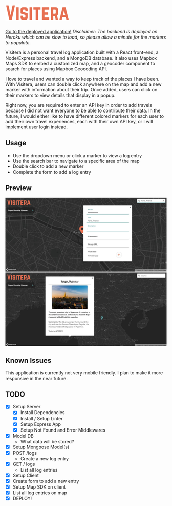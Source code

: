 # <img src="client/src/images/Visitera.png" height="50px">

[Go to the deployed application!](https://visitera.now.sh/)
_Disclaimer: The backend is deployed on Heroku which can be slow to load, so please allow a minute for the markers to populate._

Visitera is a personal travel log application built with a React front-end, a Node/Express backend, and a MongoDB database. It also uses Mapbox Maps SDK to embed a customized map, and a geocoder component to search for places using Mapbox Geocoding API.

I love to travel and wanted a way to keep track of the places I have been. With Visitera, users can double click anywhere on the map and add a new marker with information about their trip. Once added, users can click on their markers to view details that display in a popup.

Right now, you are required to enter an API key in order to add travels because I did not want everyone to be able to contribute their data. In the future, I would either like to have different colored markers for each user to add their own travel experiences, each with their own API key, or I will implement user login instead.

## Usage

- Use the dropdown menu or click a marker to view a log entry
- Use the search bar to navigate to a specific area of the map
- Double click to add a new marker
- Complete the form to add a log entry

## Preview

![Screenshot](client/src/images/visitera-add-marker.JPG)
![Screenshot](client/src/images/visitera-view-marker.JPG)

## Known Issues

This application is currently not very mobile friendly. I plan to make it more responsive in the near future.

## TODO

- [x] Setup Server
  - [x] Install Dependencies
  - [x] Install / Setup Linter
  - [x] Setup Express App
  - [x] Setup Not Found and Error Middlewares
- [x] Model DB
  - What data will be stored?
- [x] Setup Mongoose Model(s)
- [x] POST /logs
  - Create a new log entry
- [x] GET / logs
  - List all log entries
- [x] Setup Client
- [x] Create form to add a new entry
- [x] Setup Map SDK on client
- [x] List all log entries on map
- [x] DEPLOY!

